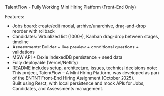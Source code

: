 
TalentFlow - Fully Working Mini Hiring Platform (Front-End Only)

Features:
- Jobs board: create/edit modal, archive/unarchive, drag-and-drop reorder with rollback
- Candidates: Virtualized list (1000+), Kanban drag-drop between stages, timeline
- Assessments: Builder + live preview + conditional questions + validations
- MSW API + Dexie IndexedDB persistence + seed data
- Fully deployable (Vercel/Netlify)
- README includes setup, architecture, issues, technical decisions
note:
This project, TalentFlow – A Mini Hiring Platform, was developed as part of the ENTNT Front-End Hiring Assignment (October 2025).  
Built using React, with local persistence and mock APIs for Jobs, Candidates, and Assessments management.

